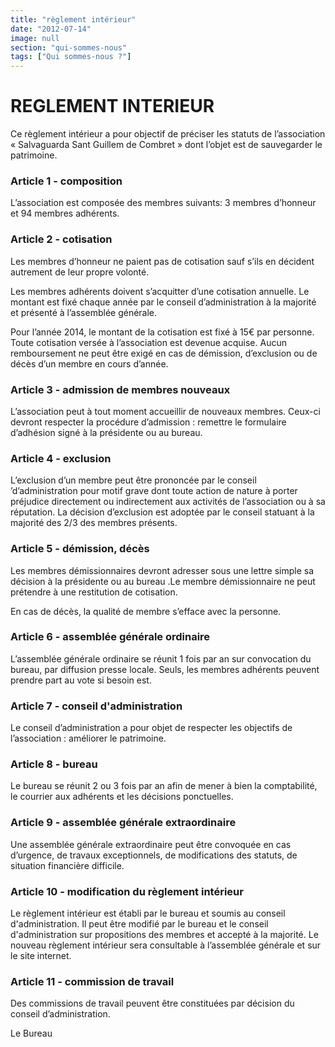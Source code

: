 ```yaml
---
title: "règlement intérieur"
date: "2012-07-14"
image: null
section: "qui-sommes-nous"
tags: ["Qui sommes-nous ?"]
---
```


# REGLEMENT INTERIEUR

Ce règlement intérieur a pour objectif de préciser les statuts de l’association « Salvaguarda Sant Guillem de Combret » dont l’objet est de sauvegarder le patrimoine.

### Article 1 - composition

L’association est composée des membres suivants: 3 membres d’honneur et 94 membres adhérents.

### Article 2 - cotisation

Les membres d’honneur ne paient pas de cotisation sauf s’ils en décident autrement de leur propre volonté.

Les membres adhérents doivent s’acquitter d’une cotisation annuelle. Le montant est fixé chaque année par le conseil d’administration à la majorité et présenté à l’assemblée générale.

Pour l’année 2014, le montant de la cotisation est fixé à 15€ par personne.
Toute cotisation versée à l’association est devenue acquise. Aucun remboursement ne peut être exigé en cas de démission, d’exclusion ou de décès d’un membre en cours d’année.

### Article 3 - admission de membres nouveaux

L’association peut à tout moment accueillir de nouveaux membres. Ceux-ci devront respecter la procédure d’admission : remettre le formulaire d’adhésion signé à la présidente ou au bureau.

### Article 4 - exclusion

L’exclusion d’un membre peut être prononcée par le conseil ’d’administration pour motif grave dont toute action de nature à porter préjudice directement ou indirectement aux activités de l’association ou à sa réputation. La décision d’exclusion est adoptée par le conseil statuant à la majorité des 2/3 des membres présents.

### Article 5 - démission, décès

Les membres démissionnaires devront adresser sous une lettre simple sa décision à la présidente ou au bureau .Le membre démissionnaire ne peut prétendre à une restitution de cotisation.

En cas de décès, la qualité de membre s’efface avec la personne.

### Article 6 - assemblée générale ordinaire

L’assemblée générale ordinaire se réunit 1 fois par an sur convocation du bureau, par diffusion presse locale. Seuls, les membres adhérents peuvent prendre part au vote si besoin est.

### Article 7 - conseil d'administration

Le conseil d’administration a pour objet de respecter les objectifs de l’association : améliorer le patrimoine.

### Article 8 - bureau

Le bureau se réunit 2 ou 3 fois par an afin de mener à bien la comptabilité, le courrier aux adhérents et les décisions ponctuelles.

### Article 9 - assemblée générale extraordinaire

Une assemblée générale extraordinaire peut être convoquée en cas d’urgence, de travaux exceptionnels, de modifications des statuts, de situation financière difficile.

### Article 10 - modification du règlement intérieur

Le règlement intérieur est établi par le bureau et soumis au conseil d'administration. Il peut être modifié par le bureau et le conseil d'administration sur propositions des membres et accepté à la majorité. Le nouveau règlement intérieur sera consultable à l’assemblée générale et sur le site internet.

### Article 11 - commission de travail

Des commissions de travail peuvent être constituées par décision du conseil d’administration.

Le Bureau
